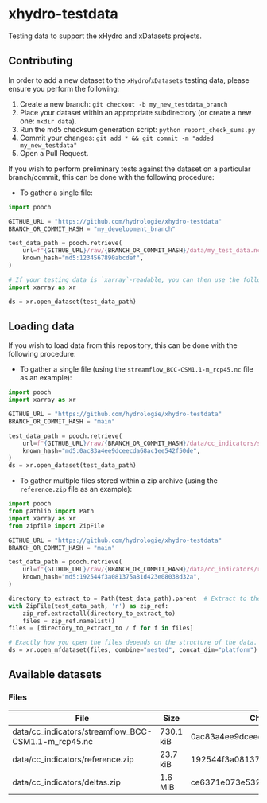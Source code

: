 # xhydro-testdata

Testing data to support the xHydro and xDatasets projects.

## Contributing

In order to add a new dataset to the `xHydro`/`xDatasets` testing data, please ensure you perform the following:

1. Create a new branch: `git checkout -b my_new_testdata_branch`
2. Place your dataset within an appropriate subdirectory (or create a new one: `mkdir data`).
3. Run the md5 checksum generation script: `python report_check_sums.py`
4. Commit your changes: `git add * && git commit -m "added my_new_testdata"`
5. Open a Pull Request.

If you wish to perform preliminary tests against the dataset on a particular branch/commit, this can be done with the following procedure:

* To gather a single file:
```python
import pooch

GITHUB_URL = "https://github.com/hydrologie/xhydro-testdata"
BRANCH_OR_COMMIT_HASH = "my_development_branch"

test_data_path = pooch.retrieve(
    url=f"{GITHUB_URL}/raw/{BRANCH_OR_COMMIT_HASH}/data/my_test_data.nc",
    known_hash="md5:1234567890abcdef",
)

# If your testing data is `xarray`-readable, you can then use the following:
import xarray as xr

ds = xr.open_dataset(test_data_path)
```

## Loading data

If you wish to load data from this repository, this can be done with the following procedure:

* To gather a single file (using the `streamflow_BCC-CSM1.1-m_rcp45.nc` file as an example):
```python
import pooch
import xarray as xr

GITHUB_URL = "https://github.com/hydrologie/xhydro-testdata"
BRANCH_OR_COMMIT_HASH = "main"

test_data_path = pooch.retrieve(
    url=f"{GITHUB_URL}/raw/{BRANCH_OR_COMMIT_HASH}/data/cc_indicators/streamflow_BCC-CSM1.1-m_rcp45.nc",
    known_hash="md5:0ac83a4ee9dceecda68ac1ee542f50de",
)
ds = xr.open_dataset(test_data_path)
```

* To gather multiple files stored within a zip archive (using the `reference.zip` file as an example):
```python
import pooch
from pathlib import Path
import xarray as xr
from zipfile import ZipFile

GITHUB_URL = "https://github.com/hydrologie/xhydro-testdata"
BRANCH_OR_COMMIT_HASH = "main"

test_data_path = pooch.retrieve(
    url=f"{GITHUB_URL}/raw/{BRANCH_OR_COMMIT_HASH}/data/cc_indicators/reference.zip",
    known_hash="md5:192544f3a081375a81d423e08038d32a",
)

directory_to_extract_to = Path(test_data_path).parent  # Extract to the same directory as the zip file
with ZipFile(test_data_path, 'r') as zip_ref:
    zip_ref.extractall(directory_to_extract_to)
    files = zip_ref.namelist()
files = [directory_to_extract_to / f for f in files]

# Exactly how you open the files depends on the structure of the data. This will work for the reference.zip file:
ds = xr.open_mfdataset(files, combine="nested", concat_dim="platform")
```

[//]: # (Code below this line is autogenerated by `report_check_sums.py`)
## Available datasets

### Files

| File | Size | Checksum |
| ---- | ---- | -------- |
| data/cc_indicators/streamflow_BCC-CSM1.1-m_rcp45.nc | 730.1 kiB | 0ac83a4ee9dceecda68ac1ee542f50de |
| data/cc_indicators/reference.zip | 23.7 kiB | 192544f3a081375a81d423e08038d32a |
| data/cc_indicators/deltas.zip | 1.6 MiB | ce6371e073e5324f9ade385c1c03e7eb |
